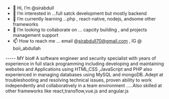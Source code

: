 - 👋 Hi, I’m @sirabdull
- 👀 I’m interested in ...full satck development but mostly backend
- 🌱 I’m currently learning ...php , react-native, nodejs, andsome other frameworks
- 💞️ I’m looking to collaborate on ... capcity building , and projects management support
- 📫 How to reach me ... email @sirabdull70@gmail.com , IG @ boii_abdullah

<!---
sirabdull/sirabdull is a ✨ special ✨ repository because its `README.md` (this file) appears on your GitHub profile.
You can click the Preview link to take a look at your changes.
--->
----- MY bio#
 A software engineer and security specialist with years of experience in full stack programming including developing and maintaining websites and Applications using HTML,CSS ,JavaScript and PHP also experienced in managing databases using MySQL and mongoDB..Adept at troubleshooting and resolving technical issues, proven ability to work independently and collaboratively in a team environment .....Also skilled at other frameworks like react,transflow,vue.js and angular.js 
